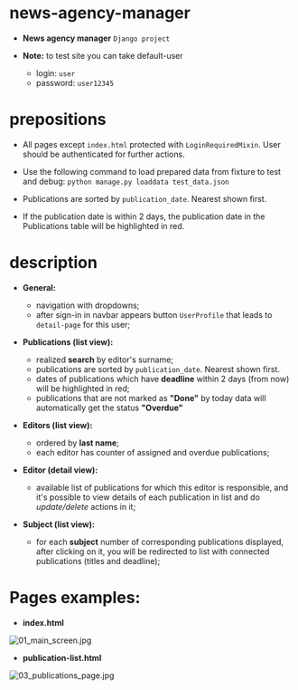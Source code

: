 # news-agency-manager
- **News agency manager**  `Django project`

- **Note:** to test site you can take default-user
  - login: `user`
  - password: `user12345`


# prepositions
- All pages except `index.html` protected with `LoginRequiredMixin`. User should be authenticated for 
further actions.

- Use the following command to load prepared data from fixture to test and debug:
 ```python manage.py loaddata test_data.json```

- Publications are sorted by `publication_date`. Nearest shown first.
- If the publication date is within 2 days, the publication date in the Publications table will 
  be highlighted in red.

# description
- **General:**
	- navigation with dropdowns;
	- after sign-in in navbar appears button `UserProfile` that leads to `detail-page` for this user;

- **Publications (list view):** 
	- realized **search** by editor's surname;
	- publications are sorted by `publication_date`. Nearest shown first.
	- dates of publications which have **deadline** within 2 days (from now) will be 
      highlighted in 
      red;
	- publications that are not marked as **"Done"** by today data will automatically get the 
      status **"Overdue"**

- **Editors (list view):**
	- ordered by **last name**;
	- each editor has counter of assigned and overdue publications;

- **Editor (detail view):**
	- available list of publications for which this editor is responsible, and it's 
      possible to 
      view details of each publication in list and do *update/delete* actions in it;
	
- **Subject (list view):**
	- for each **subject** number of corresponding publications displayed, after clicking on it, 
      you will be redirected to list with connected publications (titles and deadline);

# Pages examples:
- **index.html**

![01_main_screen.jpg](screenshorts/01_main_screen.jpg)

- **publication-list.html**

![03_publications_page.jpg](screenshorts/03_publications_page.jpg)
